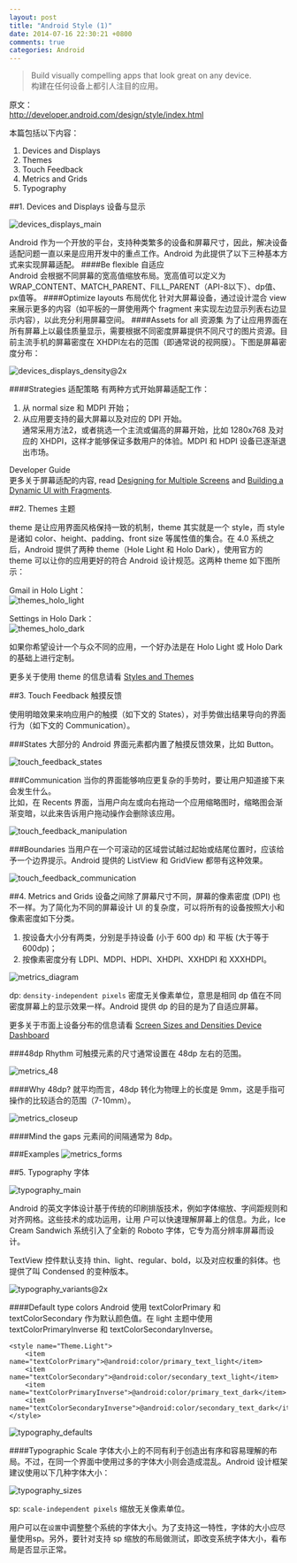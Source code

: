 ```yaml
---
layout: post
title: "Android Style (1)"
date: 2014-07-16 22:30:21 +0800
comments: true
categories: Android
---
```

> Build visually compelling apps that look great on any device.  
构建在任何设备上都引人注目的应用。

原文：  
<http://developer.android.com/design/style/index.html>

本篇包括以下内容：  
1. Devices and Displays    
2. Themes    
3. Touch Feedback  
4. Metrics and Grids  
5. Typography  
<!--more-->

##1. Devices and Displays
设备与显示

![devices_displays_main](/images/devices_displays_main.png)

Android 作为一个开放的平台，支持种类繁多的设备和屏幕尺寸，因此，解决设备适配问题一直以来是应用开发中的重点工作。Android 为此提供了以下三种基本方式来实现屏幕适配。
####Be flexible 自适应  
Android 会根据不同屏幕的宽高值缩放布局。宽高值可以定义为 WRAP_CONTENT、MATCH_PARENT、FILL_PARENT（API-8以下）、dp值、px值等。
####Optimize layouts 布局优化
针对大屏幕设备，通过设计混合 view 来展示更多的内容（如平板的一屏使用两个 fragment 来实现左边显示列表右边显示内容），以此充分利用屏幕空间。
####Assets for all 资源集
为了让应用界面在所有屏幕上以最佳质量显示，需要根据不同密度屏幕提供不同尺寸的图片资源。目前主流手机的屏幕密度在 XHDPI左右的范围（即通常说的视网膜）。下图是屏幕密度分布：

![devices_displays_density@2x](/images/devices_displays_density@2x.png)

####Strategies 适配策略
有两种方式开始屏幕适配工作：  
1. 从 normal size 和 MDPI 开始；  
2. 从应用要支持的最大屏幕以及对应的 DPI 开始。  
通常采用方法2，或者挑选一个主流或偏高的屏幕开始，比如 1280x768 及对应的 XHDPI，这样才能够保证多数用户的体验。MDPI 和 HDPI 设备已逐渐退出市场。

Developer Guide  
更多关于屏幕适配的内容, read [Designing for Multiple Screens](http://blog.xuanxi.me/blog/2014/07/17/designing-for-multiple-screens/) and [Building a Dynamic UI with Fragments](http://developer.android.com/training/basics/fragments/index.html).

##2. Themes
主题

theme 是让应用界面风格保持一致的机制，theme 其实就是一个 style，而 style 是诸如 color、height、padding、front size 等属性值的集合。在 4.0 系统之后，Android 提供了两种 theme（Hole Light 和 Holo Dark），使用官方的 theme 可以让你的应用更好的符合 Android 设计规范。这两种 theme 如下图所示：

Gmail in Holo Light：  
![themes_holo_light](/images/themes_holo_light.png)

Settings in Holo Dark：  
![themes_holo_dark](/images/themes_holo_dark.png)

如果你希望设计一个与众不同的应用，一个好办法是在 Holo Light 或 Holo Dark 的基础上进行定制。

更多关于使用 theme 的信息请看 [Styles and Themes](http://blog.xuanxi.me/blog/2014/07/24/styles-and-themes/)

##3. Touch Feedback
触摸反馈

使用明暗效果来响应用户的触摸（如下文的 States），对手势做出结果导向的界面行为（如下文的 Communication）。

###States
大部分的 Android 界面元素都内置了触摸反馈效果，比如 Button。

![touch_feedback_states](/images/touch_feedback_states.png)

###Communication
当你的界面能够响应更复杂的手势时，要让用户知道接下来会发生什么。  
比如，在 Recents 界面，当用户向左或向右拖动一个应用缩略图时，缩略图会渐渐变暗，以此来告诉用户拖动操作会删除该应用。

![touch_feedback_manipulation](/images/touch_feedback_manipulation.png)

###Boundaries
当用户在一个可滚动的区域尝试越过起始或结尾位置时，应该给予一个边界提示。Android 提供的 ListView 和 GridView 都带有这种效果。

![touch_feedback_communication](/images/touch_feedback_communication.png)

##4. Metrics and Grids
设备之间除了屏幕尺寸不同，屏幕的像素密度 (DPI) 也不一样。为了简化为不同的屏幕设计 UI 的复杂度，可以将所有的设备按照大小和像素密度如下分类。  
1. 按设备大小分有两类，分别是手持设备 (小于 600 dp) 和 平板 (大于等于 600dp)；  
2. 按像素密度分有 LDPI、MDPI、HDPI、XHDPI、XXHDPI 和 XXXHDPI。  

![metrics_diagram](/images/metrics_diagram.png)

dp: `density-independent pixels` 密度无关像素单位，意思是相同 dp 值在不同密度屏幕上的显示效果一样。Android 提供 dp 的目的是为了自适应屏幕。

更多关于市面上设备分布的信息请看 
[Screen Sizes and Densities Device Dashboard](http://developer.android.com/about/dashboards/index.html)

###48dp Rhythm
可触摸元素的尺寸通常设置在 48dp 左右的范围。

![metrics_48](/images/metrics_48.png)

####Why 48dp?
就平均而言，48dp 转化为物理上的长度是 9mm，这是手指可操作的比较适合的范围（7-10mm）。

![metrics_closeup](/images/metrics_closeup.png)

####Mind the gaps
元素间的间隔通常为 8dp。

###Examples
![metrics_forms](/images/metrics_forms.png)

##5. Typography
字体

![typography_main](/images/typography_main.png)

Android 的英文字体设计基于传统的印刷排版技术，例如字体缩放、字间距规则和对齐网格。这些技术的成功运用，让用
户可以快速理解屏幕上的信息。为此，Ice Cream Sandwich 系统引⼊了全新的 Roboto 字体，它专为高分辨率屏幕而设计。

TextView 控件默认支持 thin、light、regular、bold，以及对应权重的斜体。也提供了叫 Condensed 的变种版本。

![typography_variants@2x](/images/typography_variants@2x.png)

####Default type colors
Android 使用 textColorPrimary 和 textColorSecondary 作为默认颜色值。在 light 主题中使用 textColorPrimaryInverse 和 textColorSecondaryInverse。
```
<style name="Theme.Light">
	<item name="textColorPrimary">@android:color/primary_text_light</item>
	<item name="textColorSecondary">@android:color/secondary_text_light</item>
	<item name="textColorPrimaryInverse">@android:color/primary_text_dark</item>
	<item name="textColorSecondaryInverse">@android:color/secondary_text_dark</item>
</style>
```
![typography_defaults](/images/typography_defaults.png)

####Typographic Scale
字体⼤⼩上的不同有利于创造出有序和容易理解的布局。不过，在同⼀个界面中使用过多的字体⼤⼩则会造成混乱。Android 设计框架建议使用以下⼏种字体⼤⼩：

![typography_sizes](/images/typography_sizes.png)

sp: `scale-independent pixels` 缩放无关像素单位。

用户可以在`设置`中调整整个系统的字体⼤⼩。为了支持这⼀特性，字体的⼤⼩应尽量使用sp。另外，要针对支持 sp 缩放的布局做测试，即改变系统字体大小，看布局是否显示正常。
